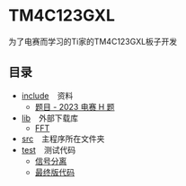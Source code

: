 # TM4C123GXL
为了电赛而学习的Ti家的TM4C123GXL板子开发

## 目录

- [include](include) &#x2002; 资料
  - [题目 - 2023 电赛 H 题](include/H题_信号分离装置.pdf)
- [lib](lib) &#x2002; 外部下载库
  - [FFT](lib/arduinoFFT)
- [src](src) &#x2002; 主程序所在文件夹
- [test](test) &#x2002; 测试代码
  - [信号分离](test/SignalSeparation.cpp)
  - [最终版代码](test/end.ino)